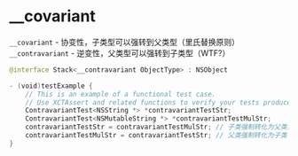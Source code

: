 # \_\_covariant

`__covariant` - 协变性，子类型可以强转到父类型（里氏替换原则） `__contravariant` - 逆变性，父类型可以强转到子类型（WTF?）

```swift
@interface Stack<__contravariant ObjectType> : NSObject

- (void)testExample {
    // This is an example of a functional test case.
    // Use XCTAssert and related functions to verify your tests produce the correct results.
    ContravariantTest<NSString *> *contravariantTestStr;
    ContravariantTest<NSMutableString *> *contravariantTestMulStr;
    contravariantTestStr = contravariantTestMulStr; // 子类强制转化为父类， 这里会报警告 @warining Incompatible pointer types assigning to 'ContravariantTest<NSString *> *' from 'ContravariantTest<NSMutableString *> *'
    contravariantTestMulStr = contravariantTestStr; // 父类强制转化为子类
}
```

